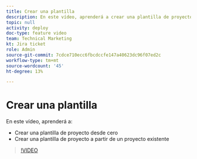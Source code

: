 ```yaml
---
title: Crear una plantilla
description: En este vídeo, aprenderá a crear una plantilla de proyecto desde cero y a partir de un proyecto existente.
topic: null
activity: deploy
doc-type: feature video
team: Technical Marketing
kt: Jira ticket
role: Admin
source-git-commit: 7cdce710ecc6fbcdccfe147a40623dc96f07ed2c
workflow-type: tm+mt
source-wordcount: '45'
ht-degree: 13%

---
```


# Crear una plantilla

En este vídeo, aprenderá a:

* Crear una plantilla de proyecto desde cero
* Crear una plantilla de proyecto a partir de un proyecto existente

>[!VIDEO](https://video.tv.adobe.com/v/335210/?quality=12)
